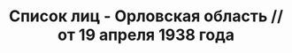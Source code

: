 ---
title: Список лиц - Орловская область // от 19 апреля 1938 года
description: РГАСПИ, ф.17, оп.171, дело 416, лист 150
images:
- /disk/pictures/v08/17-171-416-150.jpg
- /disk/pictures/v08/17-171-416-151.jpg
- /disk/pictures/v08/17-171-416-152.jpg
- /disk/pictures/v08/17-171-416-153.jpg
---